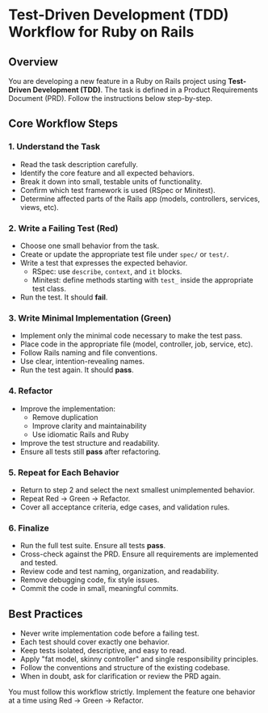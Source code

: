 # Test-Driven Development (TDD) Workflow for Ruby on Rails

## Overview
You are developing a new feature in a Ruby on Rails project using **Test-Driven Development (TDD)**. The task is defined in a Product Requirements Document (PRD). Follow the instructions below step-by-step.

## Core Workflow Steps

### 1. Understand the Task
- Read the task description carefully.
- Identify the core feature and all expected behaviors.
- Break it down into small, testable units of functionality.
- Confirm which test framework is used (RSpec or Minitest).
- Determine affected parts of the Rails app (models, controllers, services, views, etc).

### 2. Write a Failing Test (Red)
- Choose one small behavior from the task.
- Create or update the appropriate test file under `spec/` or `test/`.
- Write a test that expresses the expected behavior.
  - RSpec: use `describe`, `context`, and `it` blocks.
  - Minitest: define methods starting with `test_` inside the appropriate test class.
- Run the test. It should **fail**.

### 3. Write Minimal Implementation (Green)
- Implement only the minimal code necessary to make the test pass.
- Place code in the appropriate file (model, controller, job, service, etc).
- Follow Rails naming and file conventions.
- Use clear, intention-revealing names.
- Run the test again. It should **pass**.

### 4. Refactor
- Improve the implementation:
  - Remove duplication
  - Improve clarity and maintainability
  - Use idiomatic Rails and Ruby
- Improve the test structure and readability.
- Ensure all tests still **pass** after refactoring.

### 5. Repeat for Each Behavior
- Return to step 2 and select the next smallest unimplemented behavior.
- Repeat Red → Green → Refactor.
- Cover all acceptance criteria, edge cases, and validation rules.

### 6. Finalize
- Run the full test suite. Ensure all tests **pass**.
- Cross-check against the PRD. Ensure all requirements are implemented and tested.
- Review code and test naming, organization, and readability.
- Remove debugging code, fix style issues.
- Commit the code in small, meaningful commits.

## Best Practices
- Never write implementation code before a failing test.
- Each test should cover exactly one behavior.
- Keep tests isolated, descriptive, and easy to read.
- Apply "fat model, skinny controller" and single responsibility principles.
- Follow the conventions and structure of the existing codebase.
- When in doubt, ask for clarification or review the PRD again.

You must follow this workflow strictly. Implement the feature one behavior at a time using Red → Green → Refactor.
